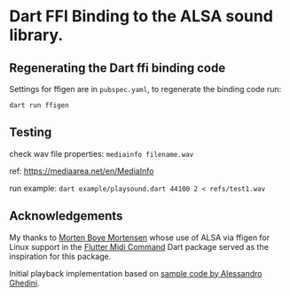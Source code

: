 # Dart FFI Binding to the ALSA sound library.

## Regenerating the Dart ffi binding code

Settings for ffigen are in `pubspec.yaml`, to regenerate the binding code run:

`dart run ffigen`


## Testing

check wav file properties:
`mediainfo filename.wav`

ref: https://mediaarea.net/en/MediaInfo

run example:
`dart example/playsound.dart 44100 2 < refs/test1.wav`


## Acknowledgements

My thanks to [Morten Boye Mortensen](https://github.com/mortenboye) whose use of ALSA via ffigen for Linux support in the [Flutter Midi Command](https://pub.dev/packages/flutter_midi_command) Dart package served as the inspiration for this package.

Initial playback implementation based on 
[sample code by Alessandro Ghedini](https://gist.github.com/ghedo/963382/815c98d1ba0eda1b486eb9d80d9a91a81d995283).

